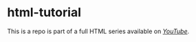 # html-tutorial

This is a repo is part of a full HTML series available on _[YouTube](https://www.youtube.com/watch?v=XI_RO23FPik&list=PLfG9LMFeqGmqkKmLtkUwZUjlPZnc-E0A8)_.
